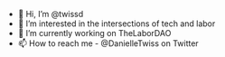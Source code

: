 - 👋 Hi, I’m @twissd
- 👀 I’m interested in the intersections of tech and labor
- 🌱 I’m currently working on TheLaborDAO
- 📫 How to reach me - @DanielleTwiss on Twitter

<!---
twissd/twissd is a ✨ special ✨ repository because its `README.md` (this file) appears on your GitHub profile.
You can click the Preview link to take a look at your changes.
--->
